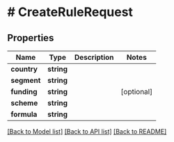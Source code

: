 # # CreateRuleRequest

## Properties

Name | Type | Description | Notes
------------ | ------------- | ------------- | -------------
**country** | **string** |  |
**segment** | **string** |  |
**funding** | **string** |  | [optional]
**scheme** | **string** |  |
**formula** | **string** |  |

[[Back to Model list]](../../README.md#models) [[Back to API list]](../../README.md#endpoints) [[Back to README]](../../README.md)

